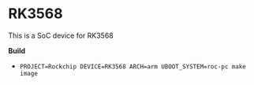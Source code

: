 # RK3568

This is a SoC device for RK3568

**Build**

* `PROJECT=Rockchip DEVICE=RK3568 ARCH=arm UBOOT_SYSTEM=roc-pc make image`
